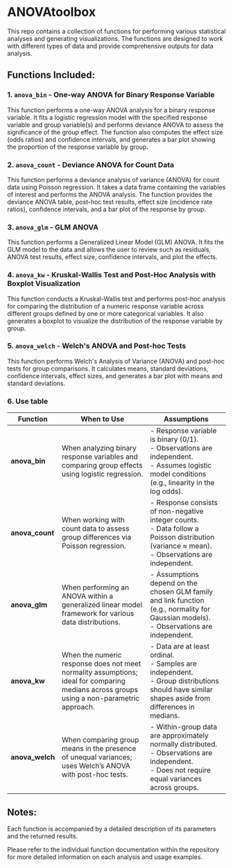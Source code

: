# ANOVAtoolbox
This repo contains a collection of functions for performing various statistical analyses and generating visualizations. The functions are designed to work with different types of data and provide comprehensive outputs for data analysis.

## Functions Included:
### 1. `anova_bin` - One-way ANOVA for Binary Response Variable
This function performs a one-way ANOVA analysis for a binary response variable. It fits a logistic regression model with the specified response variable and group variable(s) and performs deviance ANOVA to assess the significance of the group effect. The function also computes the effect size (odds ratios) and confidence intervals, and generates a bar plot showing the proportion of the response variable by group.

### 2. `anova_count` - Deviance ANOVA for Count Data
This function performs a deviance analysis of variance (ANOVA) for count data using Poisson regression. It takes a data frame containing the variables of interest and performs the ANOVA analysis. The function provides the deviance ANOVA table, post-hoc test results, effect size (incidence rate ratios), confidence intervals, and a bar plot of the response by group.

### 3. `anova_glm` - GLM ANOVA
This function performs a Generalized Linear Model (GLM) ANOVA. It fits the GLM model to the data and allows the user to review such as residuals, ANOVA test results, effect size, confidence intervals, and plot the effects.

### 4. `anova_kw` - Kruskal-Wallis Test and Post-Hoc Analysis with Boxplot Visualization
This function conducts a Kruskal-Wallis test and performs post-hoc analysis for comparing the distribution of a numeric response variable across different groups defined by one or more categorical variables. It also generates a boxplot to visualize the distribution of the response variable by group.

### 5. `anova_welch` - Welch's ANOVA and Post-hoc Tests
This function performs Welch's Analysis of Variance (ANOVA) and post-hoc tests for group comparisons. It calculates means, standard deviations, confidence intervals, effect sizes, and generates a bar plot with means and standard deviations.

### 6. Use table

| Function    | When to Use                                                                 | Assumptions                                                                                                     |
|-------------|-----------------------------------------------------------------------------|-----------------------------------------------------------------------------------------------------------------|
| **anova_bin**   | When analyzing binary response variables and comparing group effects using logistic regression. | - Response variable is binary (0/1).<br>- Observations are independent.<br>- Assumes logistic model conditions (e.g., linearity in the log odds). |
| **anova_count** | When working with count data to assess group differences via Poisson regression. | - Response consists of non-negative integer counts.<br>- Data follow a Poisson distribution (variance ≈ mean).<br>- Observations are independent. |
| **anova_glm**   | When performing an ANOVA within a generalized linear model framework for various data distributions. | - Assumptions depend on the chosen GLM family and link function (e.g., normality for Gaussian models).<br>- Observations are independent. |
| **anova_kw**    | When the numeric response does not meet normality assumptions; ideal for comparing medians across groups using a non-parametric approach. | - Data are at least ordinal.<br>- Samples are independent.<br>- Group distributions should have similar shapes aside from differences in medians. |
| **anova_welch** | When comparing group means in the presence of unequal variances; uses Welch’s ANOVA with post-hoc tests. | - Within-group data are approximately normally distributed.<br>- Observations are independent.<br>- Does not require equal variances across groups. |


## Notes:
Each function is accompanied by a detailed description of its parameters and the returned results.

Please refer to the individual function documentation within the repository for more detailed information on each analysis and usage examples.
